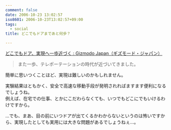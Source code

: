 ```yaml
---
comment: false
date: 2006-10-23 13:02:57
iso8601: 2006-10-23T13:02:57+09:00
tags:
  - social
title: どこでもドアまであと何歩？

---
```


<div class="entry-body">
  <p><a title="どこでもドア、実現へ一歩近づく : Gizmodo Japan（ギズモード・ジャパン）" href="http://www.gizmodo.jp/2006/10/post_291.html">どこでもドア、実現へ一歩近づく : Gizmodo Japan（ギズモード・ジャパン）</a></p>

  <blockquote>また一歩、テレポーテーションの時代が近づいてきました。</blockquote>

  <p>簡単に思いつくことほど、実現は難しいのかもしれません。</p>

  <p>実験結果はともかく、安全で高速な移動手段が発明されればますます便利になるでしょうね。<br />
    例えば、在宅での仕事、とかにこだわらなくても、いつでもどこにでもいけるわけですから。</p>

  <p>…でも、まあ、目の前にいつドアが出てくるかわからないというのは怖いですから、実現したとしても実用には大きな問題があるでしょうねぇ…。</p>
</div>
